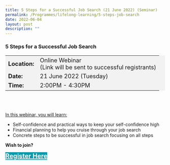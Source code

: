 ```yaml
---
title: 5 Steps for a Successful Job Search (21 June 2022) (Seminar)
permalink: /Programmes/lifelong-learning/5-steps-job-search
date: 2022-06-04
layout: post
description: ""
---
```




### 5 Steps for a Successful Job Search ###

<table style="font-size:130%; background-color:#f2f2f2">
	<tbody>
		<tr>
			 <td><b>Location:</b></td><td>Online Webinar<br>(Link will be sent to successful registrants)</td>
		</tr>
		<tr>
		 <td><b>Date:</b> </td><td>21 June 2022 (Tuesday)</td>
		</tr>
		<tr>
			<td> <b>Time:</b> </td><td>2:00PM - 4:30PM</td>
		</tr>
	</tbody>
</table>

<div style="padding:35px 0 0 0">
	<p><u>In this webinar, you will learn:</u></p>
	<ul>
		<li>Self-confidence and practical ways to keep your self-confidence high</li>
		<li>Financial planning to help you cruise through your job search</li>
		<li>Concrete steps to be successful in job search focusing on all steps</li>
	</ul>
</div>

<b>Wish to join?</b>
<div>
	<a href="https://go.gov.sg/vs-210622" style="font-size:20px; width:35%; height:60px; background-color:#0899AA; color:white" class="bp-button"><b>Register Here</b></a>
</div>